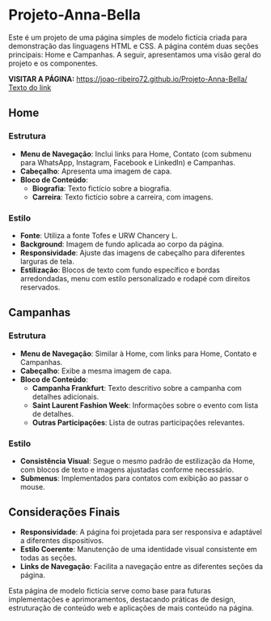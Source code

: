 # Projeto-Anna-Bella

Este é um projeto de uma página simples de modelo fictícia criada para demonstração das linguagens HTML e CSS. A página contém duas seções principais: Home e Campanhas. A seguir, apresentamos uma visão geral do projeto e os componentes. <br>

**VISITAR A PÁGINA:** https://joao-ribeiro72.github.io/Projeto-Anna-Bella/ [Texto do link]([http://url.com](https://joao-ribeiro72.github.io/Projeto-Anna-Bella/))


## Home

### Estrutura

- **Menu de Navegação**: Inclui links para Home, Contato (com submenu para WhatsApp, Instagram, Facebook e LinkedIn) e Campanhas.
- **Cabeçalho**: Apresenta uma imagem de capa.
- **Bloco de Conteúdo**:
  - **Biografia**: Texto fictício sobre a biografia.
  - **Carreira**: Texto fictício sobre a carreira, com imagens.

### Estilo

- **Fonte**: Utiliza a fonte Tofes e URW Chancery L.
- **Background**: Imagem de fundo aplicada ao corpo da página.
- **Responsividade**: Ajuste das imagens de cabeçalho para diferentes larguras de tela.
- **Estilização**: Blocos de texto com fundo específico e bordas arredondadas, menu com estilo personalizado e rodapé com direitos reservados.

## Campanhas

### Estrutura

- **Menu de Navegação**: Similar à Home, com links para Home, Contato e Campanhas.
- **Cabeçalho**: Exibe a mesma imagem de capa.
- **Bloco de Conteúdo**:
  - **Campanha Frankfurt**: Texto descritivo sobre a campanha com detalhes adicionais.
  - **Saint Laurent Fashion Week**: Informações sobre o evento com lista de detalhes.
  - **Outras Participações**: Lista de outras participações relevantes.

### Estilo

- **Consistência Visual**: Segue o mesmo padrão de estilização da Home, com blocos de texto e imagens ajustadas conforme necessário.
- **Submenus**: Implementados para contatos com exibição ao passar o mouse.

## Considerações Finais

- **Responsividade**: A página foi projetada para ser responsiva e adaptável a diferentes dispositivos.
- **Estilo Coerente**: Manutenção de uma identidade visual consistente em todas as seções.
- **Links de Navegação**: Facilita a navegação entre as diferentes seções da página.

Esta página de modelo fictícia serve como base para futuras implementações e aprimoramentos, destacando práticas de design, estruturação de conteúdo web e aplicações de mais conteúdo na página.

